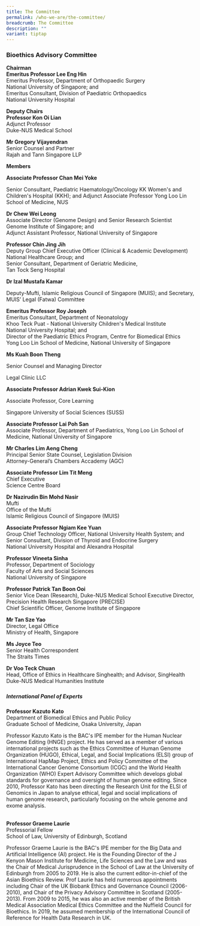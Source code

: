 ```yaml
---
title: The Committee
permalink: /who-we-are/the-committee/
breadcrumb: The Committee
description: ""
variant: tiptap
---
```

<h3><strong>Bioethics Advisory Committee</strong></h3>
<p></p>
<p><strong>Chairman</strong>
<br><strong>Emeritus Professor Lee Eng Hin</strong>
<br>Emeritus Professor, Department of Orthopaedic Surgery
<br>National University of Singapore; and
<br>Emeritus Consultant, Division of Paediatric Orthopaedics
<br>National University Hospital</p>
<p><strong>Deputy Chairs</strong>
<br><strong>Professor Kon Oi Lian</strong>
<br>Adjunct Professor
<br>Duke-NUS Medical School</p>
<p><strong>Mr Gregory Vijayendran</strong>
<br>Senior Counsel and Partner
<br>Rajah and Tann Singapore LLP</p>
<p><strong>Members</strong>
</p>
<p><strong>Associate Professor Chan Mei Yoke      </strong>
</p>
<p>Senior Consultant, Paediatric Haematology/Oncology KK Women's and Children's
Hospital (KKH); and Adjunct Associate Professor Yong Loo Lin School of
Medicine, NUS</p>
<p><strong>Dr Chew Wei Leong</strong>
<br>Associate Director (Genome Design) and Senior Research Scientist
<br>Genome Institute of Singapore; and
<br>Adjunct Assistant Professor, National University of Singapore</p>
<p><strong>Professor Chin Jing Jih</strong>
<br>Deputy Group Chief Executive Officer (Clinical &amp; Academic Development)
<br>National Healthcare Group; and
<br>Senior Consultant, Department of Geriatric Medicine,
<br>Tan Tock Seng Hospital</p>
<p><strong>Dr Izal Mustafa Kamar</strong>
</p>
<p>Deputy-Mufti, Islamic Religious Council of Singapore (MUIS); and Secretary,
MUIS’ Legal (Fatwa) Committee</p>
<p><strong>Emeritus Professor Roy Joseph</strong>
<br>Emeritus Consultant, Department of Neonatology
<br>Khoo Teck Puat - National University Children's Medical Institute
<br>National University Hospital; and
<br>Director of the Paediatric Ethics Program, Centre for Biomedical Ethics
<br>Yong Loo Lin School of Medicine, National University of Singapore</p>
<p><strong>Ms Kuah Boon Theng </strong>
</p>
<p>Senior Counsel and Managing Director</p>
<p>Legal Clinic LLC</p>
<p><strong>Associate Professor Adrian Kwek Sui-Kion </strong>
</p>
<p>Associate Professor, Core Learning</p>
<p>Singapore University of Social Sciences (SUSS)</p>
<p><strong>Associate Professor Lai Poh San</strong>
<br>Associate Professor, Department of Paediatrics, Yong Loo Lin School of
Medicine, National University of Singapore
<br>
</p>
<p><strong>Mr Charles Lim Aeng Cheng</strong>
<br>Principal Senior State Counsel, Legislation Division
<br>Attorney-General’s Chambers Accademy (AGC)</p>
<p><strong>Associate Professor Lim Tit Meng</strong>
<br>Chief Executive
<br>Science Centre Board</p>
<p><strong>Dr Nazirudin Bin Mohd Nasir</strong>
<br>Mufti
<br>Office of the Mufti
<br>Islamic Religious Council of Singapore (MUIS)</p>
<p><strong>Associate Professor Ngiam Kee Yuan</strong>
<br>Group Chief Technology Officer, National University Health System; and
<br>Senior Consultant, Division of Thyroid and Endocrine Surgery
<br>National University Hospital and Alexandra Hospital</p>
<p><strong>Professor Vineeta Sinha</strong>
<br>Professor, Department of Sociology
<br>Faculty of Arts and Social Sciences
<br>National University of Singapore</p>
<p><strong>Professor Patrick Tan Boon Ooi</strong>
<br>Senior Vice Dean (Research), Duke-NUS Medical School Executive Director,
Precision Health Research Singapore (PRECISE)
<br>Chief Scientific Officer, Genome Institute of Singapore</p>
<p><strong>Mr Tan Sze Yao</strong>
<br>Director, Legal Office
<br>Ministry of Health, Singapore
<br>
</p>
<p><strong>Ms Joyce Teo</strong>
<br>Senior Health Correspondent
<br>The Straits Times
<br>
</p>
<p><strong>Dr Voo Teck Chuan</strong>
<br>Head, Office of Ethics in Healthcare Singhealth; and&nbsp;Advisor, SingHealth
Duke-NUS Medical Humanities Institute
<br>
</p>
<h5></h5>
<h5><strong>International Panel of Experts</strong></h5>
<p><strong>Professor Kazuto Kato</strong>
<br>Department of Biomedical Ethics and Public Policy
<br>Graduate School of Medicine, Osaka University, Japan</p>
<p>Professor Kazuto Kato is the BAC's IPE member for the Human Nuclear Genome
Editing (HNGE) project. He has served as a member of various international
projects such as the Ethics Committee of Human Genome Organization (HUGO),
Ethical, Legal, and Social Implications (ELSI) group of International HapMap
Project, Ethics and Policy Committee of the International Cancer Genome
Consortium (ICGC) and the World Health Organization (WHO) Expert Advisory
Committee which develops global standards for governance and oversight
of human genome editing. Since 2010, Professor Kato has been directing
the Research Unit for the ELSI of Genomics in Japan to analyse ethical,
legal and social implications of human genome research, particularly focusing
on the whole genome and exome analysis.
<br>
<br>
</p>
<p><strong>Professor Graeme Laurie</strong>
<br>Professorial Fellow
<br>School of Law, University of Edinburgh, Scotland</p>
<p>Professor Graeme Laurie is the BAC's IPE member for the Big Data and Artificial
Intelligence (AI) project. He is the Founding Director of the J Kenyon
Mason Institute for Medicine, Life Sciences and the Law and was the Chair
of Medical Jurisprudence in the School of Law at the University of Edinburgh
from 2005 to 2019. He is also the current editor-in-chief of the Asian
Bioethics Review. Prof Laurie has held numerous appointments including
Chair of the UK Biobank Ethics and Governance Council (2006-2010), and
Chair of the Privacy Advisory Committee in Scotland (2005-2013). From 2009
to 2015, he was also an active member of the British Medical Association
Medical Ethics Committee and the Nuffield Council for Bioethics. In 2019,
he assumed membership of the International Council of Reference for Health
Data Research in UK.</p>